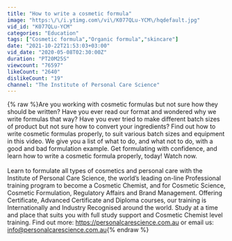 ```yaml
---
title: "How to write a cosmetic formula"
image: "https:\/\/i.ytimg.com\/vi\/K077QLu-YCM\/hqdefault.jpg"
vid_id: "K077QLu-YCM"
categories: "Education"
tags: ["Cosmetic formula","Organic formula","skincare"]
date: "2021-10-22T21:53:03+03:00"
vid_date: "2020-05-08T02:30:00Z"
duration: "PT20M25S"
viewcount: "76597"
likeCount: "2640"
dislikeCount: "19"
channel: "The Institute of Personal Care Science"
---
```

{% raw %}Are you working with cosmetic formulas but not sure how they should be written? Have you ever read our format and wondered why we write formulas that way? Have you ever tried to make different batch sizes of product but not sure how to convert your ingredients? Find out how to write cosmetic formulas properly, to suit various batch sizes and equipment in this video. We give you a list of what to do, and what not to do, with a good and bad formulation example. Get formulating with confidence, and learn how to write a cosmetic formula properly, today! Watch now.<br /><br />Learn to formulate all types of cosmetics and personal care with the Institute of Personal Care Science, the world’s leading on-line Professional training program to become a Cosmetic Chemist, and for Cosmetic Science, Cosmetic Formulation, Regulatory Affairs and Brand Management. Offering Certificate, Advanced Certificate and Diploma courses, our training is Internationally and Industry Recognised around the world. Study at a time and place that suits you with full study support and Cosmetic Chemist level training. Find out more: <a rel="nofollow" target="blank" href="https://personalcarescience.com.au">https://personalcarescience.com.au</a> or email us: info@personalcarescience.com.au{% endraw %}
